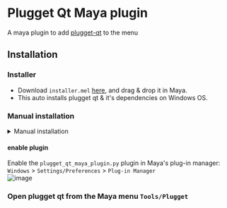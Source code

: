 # Plugget Qt Maya plugin

A maya plugin to add [plugget-qt](https://github.com/plugget/plugget-qt) to the menu




## Installation 

### Installer
- Download `installer.mel` [here](https://raw.githubusercontent.com/plugget/plugget-qt-maya-plugin/main/installer.mel), and drag & drop it in Maya.
- This auto installs plugget qt & it's dependencies on Windows OS.

### Manual installation
<details>
<summary>Manual installation </summary>

#### install the Python plugin
- copy the `plugget-qt-maya-plugin.py` to the maya scripts folder.  
- or run the below command to do it for you.
```
pip install https://github.com/plugget/plugget-qt-maya-plugin/archive/refs/heads/main.zip --target "C:/Users/%username%/Documents/Maya/plug-ins" --no-dependencies
```
<sup>_1. if the target folder doesn't exist, this command creates a `Maya/plug-ins` folder in your documents , which requires admin access_</sup>  
<sup>_2. When a user has been renamed on Windows, `%username%` will return the current name. But the folder path will use the old name_</sup>  

#### install the Python dependencies
pip install the dependencies to the Maya script folder
```
pip install plugget-qt --target "C:/Users/%username%/Documents/Maya/scripts" --no-dependencies
```
</details>

#### enable plugin
Enable the `plugget_qt_maya_plugin.py` plugin in Maya's plug-in manager:  
`Windows` > `Settings/Preferences` > `Plug-in Manager`  
![image](https://github.com/hannesdelbeke/maya-plugin-template/assets/3758308/a7134b7c-e9a0-45a9-8853-3493e191e848)

### Open plugget qt from the Maya menu `Tools/Plugget`

